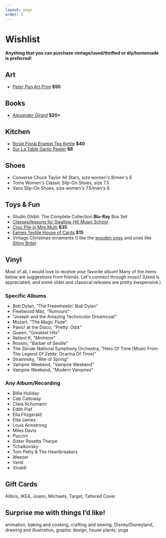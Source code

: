 ```yaml
---
layout: page
order: 3
---
```


# Wishlist

**Anything that you can purchase vintage/used/thrifted or diy/homemade is preferred!**

## Art

- [_Peter Pan_ Art Print](https://www.gallerynucleus.com/detail/23540/) **$95**

## Books

- [_Alexander Girard_](https://www.alibris.com/Alexander-Girard-Todd-Oldham/book/17907387) **$20+**

## Kitchen

- [Rosie Floral Enamel Tea Kettle](https://www.worldmarket.com/product/rosie-floral-enamel-tea-kettle.do) **$40**
- [Sur La Table Garlic Peeler](https://www.surlatable.com/sur-la-table-garlic-rollers/PRO-3418241.html) **$8**

## Shoes

- Converse Chuck Taylor All Stars, size women's 8/men's 6
- Toms Women's Classic Slip-On Shoes, size 7.5
- Vans Slip-On Shoes, size women's 7.5/men's 6

## Toys &amp; Fun

- Studio Ghibli: The Complete Collection **Blu-Ray** Box Set
- [Classes/lessons for Swallow Hill Music School](https://swallowhillmusic.org/music-school/)
- [Croc Pile in Mini Multi](https://www.areaware.com/products/croc-pile?variant=13691677278243) **$35**
- [Eames Textile House of Cards](https://shop.eamesoffice.com/toys/house-of-cards/textile-house-of-cards.html) **$15**
- Vintage Christmas ornaments (I like the [wooden ones](https://www.ebay.com/sch/33838/i.html?_from=R40&_nkw=vintage+wooden+ornaments) and ones like [Shiny Brite](https://www.ebay.com/sch/i.html?_from=R40&_trksid=p2334524.m570.l1311.R5.TR12.TRC2.A0.H0.Xshiny+brite.TRS0&_nkw=shiny+brite+vintage+ornaments&_sacat=33838&LH_TitleDesc=0&_osacat=33838&_odkw=vintage+wooden+ornaments))

## Vinyl

Most of all, I would love to receive _your_ favorite album! Many of the items below are suggestions from friends. Let's connect through music! (Used is appreciated, and some older and classical releases are pretty inexpensive.)

### Specific Albums

- Bob Dylan, "The Freewheelin' Bob Dylan"
- Fleetwood Mac, "Rumours"
- "Joseph and the Amazing Technicolor Dreamcoat"
- Mozart, "The Magic Flute"
- Panic! at the Disco, "Pretty. Odd."
- Queen, "Greatest Hits"
- Relient K, "Mmhmm"
- Rossini, "Barber of Seville"
- The Slovak National Symphony Orchestra, "Hero Of Time (Music From The Legend Of Zelda: Ocarina Of Time)"
- Stravinsky, "Rite of Spring"
- Vampire Weekend, "Vampire Weekend"
- Vampire Weekend, "Modern Vampires"

### Any Album/Recording

- Billie Holiday
- Cab Calloway
- Clara Schumann
- Edith Piaf
- Ella Fitzgerald
- Etta James
- Louis Armstrong
- Miles Davis
- Puccini
- Sister Rosetta Tharpe
- Tchaikovsky
- Tom Petty &amp; The Heartbreakers
- Weezer
- Verdi
- Vivaldi

## Gift Cards

Alibris, IKEA, Joann, Michaels, Target, Tattered Cover

## Surprise me with things I’d like!

animation, baking and cooking, crafting and sewing, Disney/Disneyland, drawing and illustration, graphic design, house plants, yoga

<style>
  .page div.whole {
    float: none;
    margin-left: auto;
    margin-right: auto;
    max-width: 640px;
  }

  h2 {
    margin-top: 1.5em;
  }

  h3 {
    margin: 1.5em auto 0;
  }

  h3 span {
    font-weight: 300;
  }

  h3 + p {
    font-style: italic;
    margin-top: 0;
  }
</style>
